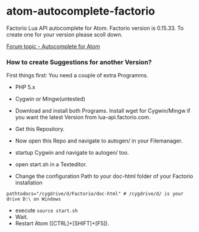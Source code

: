 # atom-autocomplete-factorio
Factorio Lua API autocomplete for Atom.
Factorio version is 0.15.33. To create one for your version please scoll down.

[Forum topic - Autocomplete for Atom](https://forums.factorio.com/viewtopic.php?f=135&t=31456&sid=f324b0d762343de5332f9a132fc5aa08)

### How to create Suggestions for another Version?

First things first:
You need a couple of extra Programms.

+ PHP 5.x
+ Cygwin or Mingw(untested)

+ Download and install both Programs. Install wget for Cygwin/Mingw if you want the latest Version from lua-api.factorio.com.
+ Get this Repository.
+ Now open this Repo and navigate to autogen/ in your Filemanager.
+ startup Cygwin and navigate to autogen/ too.
+ open start.sh in a Texteditor.
+ Change the configuration Path to your doc-html folder of your Factorio installation

```pathtodocs="/cygdrive/d/Factorio/doc-html" # /cygdrive/d/ is your drive D:\ on Windows```

- execute ```source start.sh```
- Wait.
- Restart Atom ([CTRL]+[SHIFT]+[F5]).
